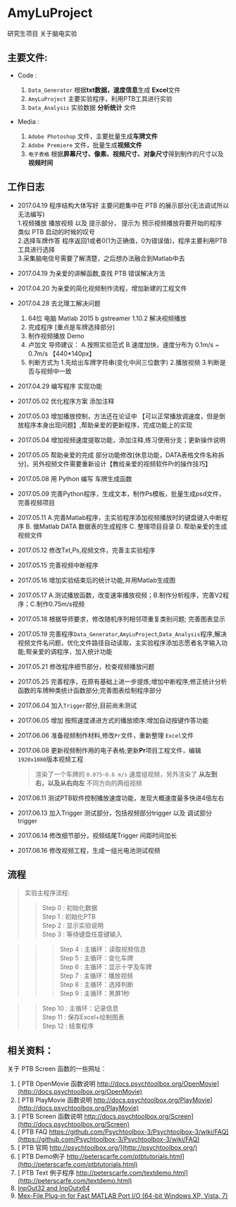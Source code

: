 # AmyLuProject
研究生项目 关于脑电实验

## 主要文件:</br>
* Code :</br>
	1. `Data_Generator` 根据**txt数据，速度信息**生成 **Excel**文件</br> 
	2. `AmyLuProject` 主要实验程序，利用PTB工具进行实验</br>
	3. `Data_Analysis` 实验数据 **分析统计** 文件</br>

* Media :</br>
	1. `Adobe Photoshop` 文件，主要批量生成**车牌文件**</br>
	2. `Adobe Premiere` 文件，批量生成**视频文件**</br>
	3. `电子表格` 根据**屏幕尺寸、像素、视频尺寸、对象尺寸**得到制作的尺寸以及**视频时间**</br>

## 工作日志 </br>
* 2017.04.19 程序结构大体写好 主要问题集中在 PTB 的展示部分(无法调试所以无法编写)</br>
	1.视频播放 播放视频 以及 提示部分， 提示为 预示视频播放将要开始的程序 类似 PTB 启动的时候的叹号</br>
	2.选择车牌作答 程序返回1或者0(1为正确值，0为错误值)，程序主要利用PTB工具进行选择</br>
	3.采集脑电信号需要了解清楚，之后想办法融合到Matlab中去</br>
	
* 2017.04.19 为亲爱的讲解函数,查找 PTB 错误解决方法</br>
* 2017.04.20 为亲爱的简化视频制作流程，增加新建的工程文件</br>
* 2017.04.28 去北理工解决问题 </br>
	1. 64位 电脑 Matlab 2015 b gstreamer 1.10.2 解决视频播放</br>
	2. 完成程序 [重点是车牌选择部分]</br>
	3. 制作视频播放 Demo</br>
	4. 卢加文 导师建议： A.按照实验范式 B.速度加快，速度分布为 0.1m/s ~ 0.7m/s 【440*140px】</br>
	5. 判断方式为 1.先给出车牌字符串(变化中间三位数字) 2.播放视频  3.判断是否与视频中一致</br>
	
* 2017.04.29 编写程序 实现功能 </br> 
* 2017.05.02 优化程序方案 添加注释</br>
* 2017.05.03 增加播放控制，方法还在论证中 【可以正常播放调速度，但是倒放程序本身出现问题】,帮助亲爱的更新程序，完成功能上的实现</br>
* 2017.05.04 增加视频速度提取功能，添加注释,练习使用分支；更新操作说明</br>
* 2017.05.05 帮助亲爱的完成 部分功能修改[休息功能，DATA表格文件名称拆分]，另外视频文件需要重新设计【教给亲爱的视频软件Pr的操作技巧】 </br>
* 2017.05.08 用 Python 编写 车牌生成函数</br> 
* 2017.05.09 完善Python程序，生成文本，制作Ps模板，批量生成psd文件，完善视频项目</br>
* 2017.05.11 A.完善Matlab程序，主实验程序添加视频播放时的键盘键入中断程序  B. 做Matlab DATA 数据表的生成程序  C. 整理项目目录  D. 帮助亲爱的生成视频文件</br>
* 2017.05.12 修改Txt,Ps,视频文件，完善主实验程序</br>
* 2017.05.15 完善视频中断程序</br>
* 2017.05.16 增加实验结束后的统计功能,并用Matlab生成图</br>
* 2017.05.17 A.测试播放函数，改变速率播放视频；B.制作分析程序，完善V2程序；C.制作0.75m/s视频</br>
* 2017.05.18 根据导师要求，修改随机序列相邻项重复类别问题; 完善图表显示</br>
* 2017.05.19 完善程序`Data_Generator`,`AmyLuProject`,`Data_Analysis`程序,解决视频文件名问题，优化文件路径自动读取，主实验程序添加志愿者名字输入功能;帮亲爱的调程序，加入统计功能</br>
* 2017.05.21 修改程序细节部分，检查视频播放问题</br>
* 2017.05.25 完善程序，在原有基础上进一步提炼;增加中断程序;修正统计分析函数的车牌种类统计函数部分;完善图表绘制程序部分</br>
* 2017.06.04 加入`Trigger`部分,目前尚未测试</br>
* 2017.06.05 增加 按照速度递进方式的播放顺序;增加自动按键作答功能<br>
* 2017.06.06 准备视频制作材料,修改`Pr`文件，重新整理 `Excel`文件<br>
* 2017.06.08 更新视频制作用的电子表格;更新**Pr**项目工程文件，编辑`1920x1080`版本视频工程<br>
	> 渲染了一个车牌的 `0.075~0.6 m/s` 速度组视频，另外渲染了 **从左到右，以及从右向左** 不同方向的两组视频<br>
* 2017.06.11 测试PTB软件控制播放速度功能，发现大概速度最多快进4倍左右<br>
* 2017.06.13 加入Trigger 测试部分，包括视频部分trigger  以及 调试部分 trigger <br>
* 2017.06.14 修改细节部分，视频结尾Trigger 间距时间加长<br>
* 2017.06.16 修改视频工程，生成一组光电池测试视频 <br>

## 流程</br>
> 实验主程序流程:</br>
>> Step 0 	: 初始化数据</br>
>> Step 1 	: 初始化PTB</br>
>> Step 2 	: 显示实验说明</br>
>> Step 3 	: 等待键盘任意键输入</br>

>>> Step 4 	: 主循环：读取视频信息</br>
>>> Step 5 	: 主循环：变化车牌</br>
>>> Step 6 	: 主循环：显示十字及车牌</br>
>>> Step 7 	: 主循环：播放视频</br>
>>> Step 8 	: 主循环：选择判断</br>
>>> Step 9 	: 主循环：黑屏1秒</br>

>> Step 10 : 主循环：记录信息</br>
>> Step 11 : 保存Excel+绘制图表</br>
>> Step 12 : 结束程序</br>

## 相关资料：</br>
关于 PTB Screen 函数的一些网址：</br>
1. [ PTB OpenMovie 函数说明 http://docs.psychtoolbox.org/OpenMovie](http://docs.psychtoolbox.org/OpenMovie)</br>
2. [ PTB PlayMovie 函数说明 http://docs.psychtoolbox.org/PlayMovie](http://docs.psychtoolbox.org/PlayMovie)</br>
3. [ PTB Screen 函数说明 http://docs.psychtoolbox.org/Screen](http://docs.psychtoolbox.org/Screen)</br>
4. [ PTB FAQ https://github.com/Psychtoolbox-3/Psychtoolbox-3/wiki/FAQ](https://github.com/Psychtoolbox-3/Psychtoolbox-3/wiki/FAQ)</br>
5. [ PTB 官网  http://psychtoolbox.org/](http://psychtoolbox.org/)</br>
6. [ PTB Demo例子 http://peterscarfe.com/ptbtutorials.html](http://peterscarfe.com/ptbtutorials.html)</br>
7. [ PTB Text 例子程序 http://peterscarfe.com/textdemo.html](http://peterscarfe.com/textdemo.html)</br>
8. [ InpOut32 and InpOutx64](http://www.highrez.co.uk/Downloads/InpOut32/default.htm)<br>
9. [ Mex-File Plug-in for Fast MATLAB Port I/O (64-bit Windows XP, Vista, 7)](http://apps.usd.edu/coglab/psyc770/IO64.html)<br>